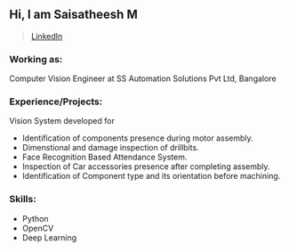 ## Hi, I am Saisatheesh M
>[LinkedIn](https://www.linkedin.com/in/sai-satheesh-9801b81a5/)

### Working as:
Computer Vision Engineer at SS Automation Solutions Pvt Ltd, Bangalore

### Experience/Projects:
Vision System developed for
- Identification of components presence during motor assembly.
- Dimenstional and damage inspection of drillbits.
- Face Recognition Based Attendance System.
- Inspection of Car accessories presence after completing assembly.
- Identification of Component type and its orientation before machining.

### Skills:
- Python
- OpenCV
- Deep Learning

